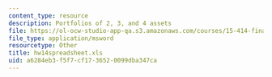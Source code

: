 ```yaml
---
content_type: resource
description: Portfolios of 2, 3, and 4 assets
file: https://ol-ocw-studio-app-qa.s3.amazonaws.com/courses/15-414-financial-management-summer-2003/a6284eb3f5f7cf1736520099dba347ca_hw14spreadsheet.xls
file_type: application/msword
resourcetype: Other
title: hw14spreadsheet.xls
uid: a6284eb3-f5f7-cf17-3652-0099dba347ca
---
```

